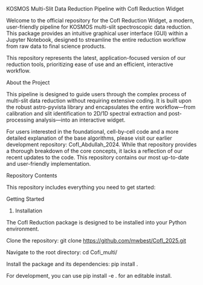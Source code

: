 KOSMOS Multi-Slit Data Reduction Pipeline with CofI Reduction Widget

Welcome to the official repository for the CofI Reduction Widget, a modern, user-friendly pipeline for KOSMOS multi-slit spectroscopic data reduction. This package provides an intuitive graphical user interface (GUI) within a Jupyter Notebook, designed to streamline the entire reduction workflow from raw data to final science products.

This repository represents the latest, application-focused version of our reduction tools, prioritizing ease of use and an efficient, interactive workflow.

About the Project

This pipeline is designed to guide users through the complex process of multi-slit data reduction without requiring extensive coding. It is built upon the robust astro-pyvista library and encapsulates the entire workflow—from calibration and slit identification to 2D/1D spectral extraction and post-processing analysis—into an interactive widget.

For users interested in the foundational, cell-by-cell code and a more detailed explanation of the base algorithms, please visit our earlier development repository: CofI_Abdullah_2024. While that repository provides a thorough breakdown of the core concepts, it lacks a reflection of our recent updates to the code. This repository contains our most up-to-date and user-friendly implementation.

Repository Contents

This repository includes everything you need to get started:

Getting Started

1. Installation

The CofI Reduction package is designed to be installed into your Python environment.

Clone the repository:
git clone https://github.com/mwbest/CofI_2025.git

Navigate to the root directory:
cd Cofi_multi/

Install the package and its dependencies:
pip install .

For development, you can use pip install -e . for an editable install.
